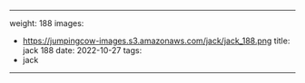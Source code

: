
---
weight: 188
images:
- https://jumpingcow-images.s3.amazonaws.com/jack/jack_188.png
title: jack 188
date: 2022-10-27
tags:
- jack
---
